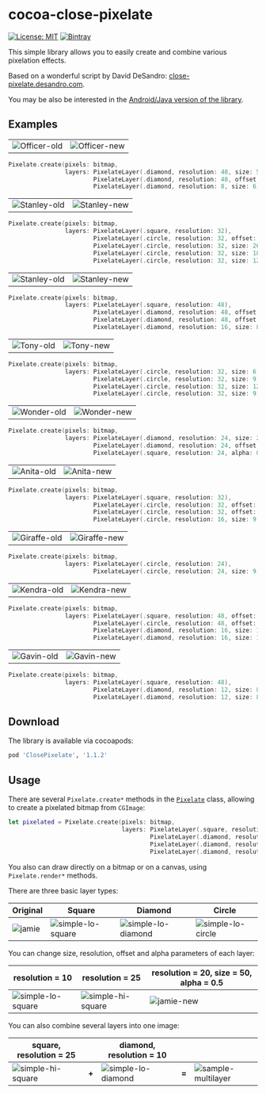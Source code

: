 # cocoa-close-pixelate

[![License: MIT](https://img.shields.io/badge/License-MIT-5BA7E9.svg)](https://opensource.org/licenses/MIT) [![Bintray](https://img.shields.io/cocoapods/v/ClosePixelate.svg)]()

This simple library allows you to easily create and combine various pixelation effects.

Based on a wonderful script by David DeSandro: [close-pixelate.desandro.com](http://close-pixelate.desandro.com).

You may be also be interested in the [Android/Java version of the library](https://github.com/bmaslakov/android-close-pixelate/tree/master/ClosePixelate).

## Examples

|                                                  |                                                  |
|--------------------------------------------------|--------------------------------------------------|
| ![Officer-old](https://raw.githubusercontent.com/bmaslakov/android-close-pixelate/master/screenshots/officer.jpg?raw=true) | ![Officer-new](https://raw.githubusercontent.com/bmaslakov/android-close-pixelate/master/screenshots/officer.png?raw=true) |

```swift
Pixelate.create(pixels: bitmap,
                layers: PixelateLayer(.diamond, resolution: 48, size: 50),
                        PixelateLayer(.diamond, resolution: 48, offset: 24),
                        PixelateLayer(.diamond, resolution: 8, size: 6))
```

|                                                  |                                                  |
|--------------------------------------------------|--------------------------------------------------|
| ![Stanley-old](https://raw.githubusercontent.com/bmaslakov/android-close-pixelate/master/screenshots/stanley.jpg?raw=true) | ![Stanley-new](https://raw.githubusercontent.com/bmaslakov/android-close-pixelate/master/screenshots/stanley.png?raw=true) |

```swift
Pixelate.create(pixels: bitmap,
                layers: PixelateLayer(.square, resolution: 32),
                        PixelateLayer(.circle, resolution: 32, offset: 15),
                        PixelateLayer(.circle, resolution: 32, size: 26, offset: 13),
                        PixelateLayer(.circle, resolution: 32, size: 18, offset: 10),
                        PixelateLayer(.circle, resolution: 32, size: 12, offset: 8))
```

|                                                           |                                                           |
|-----------------------------------------------------------|-----------------------------------------------------------|
| ![Stanley-old](https://raw.githubusercontent.com/bmaslakov/android-close-pixelate/master/screenshots/take-my-portrait.jpg?raw=true) | ![Stanley-new](https://raw.githubusercontent.com/bmaslakov/android-close-pixelate/master/screenshots/take-my-portrait.png?raw=true) |

```swift
Pixelate.create(pixels: bitmap,
                layers: PixelateLayer(.square, resolution: 48),
                        PixelateLayer(.diamond, resolution: 48, offset: 12, alpha: 0.5),
                        PixelateLayer(.diamond, resolution: 48, offset: 36, alpha: 0.5),
                        PixelateLayer(.diamond, resolution: 16, size: 8, offset: 4))
```

|                                            |                                            |
|--------------------------------------------|--------------------------------------------|
| ![Tony-old](https://raw.githubusercontent.com/bmaslakov/android-close-pixelate/master/screenshots/tony.jpg?raw=true) | ![Tony-new](https://raw.githubusercontent.com/bmaslakov/android-close-pixelate/master/screenshots/tony.png?raw=true) |

```swift
Pixelate.create(pixels: bitmap,
                layers: PixelateLayer(.circle, resolution: 32, size: 6, offset: 8),
                        PixelateLayer(.circle, resolution: 32, size: 9, offset: 8),
                        PixelateLayer(.circle, resolution: 32, size: 12, offset: 24),
                        PixelateLayer(.circle, resolution: 32, size: 9, offset: 0))
```

|                                                |                                                |
|------------------------------------------------|------------------------------------------------|
| ![Wonder-old](https://raw.githubusercontent.com/bmaslakov/android-close-pixelate/master/screenshots/wonder.jpg?raw=true) | ![Wonder-new](https://raw.githubusercontent.com/bmaslakov/android-close-pixelate/master/screenshots/wonder.png?raw=true) |

```swift
Pixelate.create(pixels: bitmap,
                layers: PixelateLayer(.diamond, resolution: 24, size: 25),
                        PixelateLayer(.diamond, resolution: 24, offset: 12),
                        PixelateLayer(.square, resolution: 24, alpha: 0.6))
```

|                                              |                                              |
|----------------------------------------------|----------------------------------------------|
| ![Anita-old](https://raw.githubusercontent.com/bmaslakov/android-close-pixelate/master/screenshots/anita.jpg?raw=true) | ![Anita-new](https://raw.githubusercontent.com/bmaslakov/android-close-pixelate/master/screenshots/anita.png?raw=true) |

```swift
Pixelate.create(pixels: bitmap,
                layers: PixelateLayer(.square, resolution: 32),
                        PixelateLayer(.circle, resolution: 32, offset: 16),
                        PixelateLayer(.circle, resolution: 32, offset: 0, alpha: 0.5),
                        PixelateLayer(.circle, resolution: 16, size: 9, offset: 0, alpha: 0.5))
```

|                                                  |                                                  |
|--------------------------------------------------|--------------------------------------------------|
| ![Giraffe-old](https://raw.githubusercontent.com/bmaslakov/android-close-pixelate/master/screenshots/giraffe.jpg?raw=true) | ![Giraffe-new](https://raw.githubusercontent.com/bmaslakov/android-close-pixelate/master/screenshots/giraffe.png?raw=true) |

```swift
Pixelate.create(pixels: bitmap,
                layers: PixelateLayer(.circle, resolution: 24),
                        PixelateLayer(.circle, resolution: 24, size: 9, offset: 12))
```

|                                                |                                                |
|------------------------------------------------|------------------------------------------------|
| ![Kendra-old](https://raw.githubusercontent.com/bmaslakov/android-close-pixelate/master/screenshots/kendra.jpg?raw=true) | ![Kendra-new](https://raw.githubusercontent.com/bmaslakov/android-close-pixelate/master/screenshots/kendra.png?raw=true) |

```swift
Pixelate.create(pixels: bitmap,
                layers: PixelateLayer(.square, resolution: 48, offset: 12),
                        PixelateLayer(.circle, resolution: 48, offset: 0),
                        PixelateLayer(.diamond, resolution: 16, size: 15, offset: 0, alpha: 0.6),
                        PixelateLayer(.diamond, resolution: 16, size: 15, offset: 8, alpha: 0.6))
```

|                                              |                                              |
|----------------------------------------------|----------------------------------------------|
| ![Gavin-old](https://raw.githubusercontent.com/bmaslakov/android-close-pixelate/master/screenshots/gavin.jpg?raw=true) | ![Gavin-new](https://raw.githubusercontent.com/bmaslakov/android-close-pixelate/master/screenshots/gavin.png?raw=true) |

```swift
Pixelate.create(pixels: bitmap,
                layers: PixelateLayer(.square, resolution: 48),
                        PixelateLayer(.diamond, resolution: 12, size: 8),
                        PixelateLayer(.diamond, resolution: 12, size: 8, offset: 6))
```

## Download

The library is available via cocoapods:

```ruby
pod 'ClosePixelate', '1.1.2'
```

## Usage

There are several `Pixelate.create*` methods in the
[`Pixelate`](ClosePixelate/ClosePixelate/Pixelate.swift)
class, allowing to create a pixelated bitmap from `CGImage`:

```swift
let pixelated = Pixelate.create(pixels: bitmap,
                                layers: PixelateLayer(.square, resolution: 48),
                                        PixelateLayer(.diamond, resolution: 48, offset: 12, alpha: 0.5),
                                        PixelateLayer(.diamond, resolution: 48, offset: 36, alpha: 0.5),
                                        PixelateLayer(.diamond, resolution: 16, size: 8, offset: 4))
```

You also can draw directly on a bitmap or on a canvas, using `Pixelate.render*` methods.

There are three basic layer types:

| Original                                 | Square                                                         | Diamond                                                          | Circle                                                         |
|------------------------------------------|----------------------------------------------------------------|------------------------------------------------------------------|----------------------------------------------------------------|
| ![jamie](https://raw.githubusercontent.com/bmaslakov/android-close-pixelate/master/screenshots/jamie.jpg?raw=true) | ![simple-lo-square](https://raw.githubusercontent.com/bmaslakov/android-close-pixelate/master/screenshots/simple-lo-square.png?raw=true) | ![simple-lo-diamond](https://raw.githubusercontent.com/bmaslakov/android-close-pixelate/master/screenshots/simple-lo-diamond.png?raw=true) | ![simple-lo-circle](https://raw.githubusercontent.com/bmaslakov/android-close-pixelate/master/screenshots/simple-lo-circle.png?raw=true) |

You can change size, resolution, offset and alpha parameters of each layer:

| resolution = 10                                                | resolution = 25                                                | resolution = 20, size = 50, alpha = 0.5          |
|----------------------------------------------------------------|----------------------------------------------------------------|--------------------------------------------------|
| ![simple-lo-square](https://raw.githubusercontent.com/bmaslakov/android-close-pixelate/master/screenshots/simple-lo-square.png?raw=true) | ![simple-hi-square](https://raw.githubusercontent.com/bmaslakov/android-close-pixelate/master/screenshots/simple-hi-square.png?raw=true) | ![jamie-new](https://raw.githubusercontent.com/bmaslakov/android-close-pixelate/master/screenshots/jamie-new.png?raw=true) |

You can also combine several layers into one image:

| square, resolution = 25                                        |       | diamond, resolution = 10                                         |       |                                                                  |
|----------------------------------------------------------------|-------|------------------------------------------------------------------|-------|------------------------------------------------------------------|
| ![simple-hi-square](https://raw.githubusercontent.com/bmaslakov/android-close-pixelate/master/screenshots/simple-hi-square.png?raw=true) | **+** | ![simple-lo-diamond](https://raw.githubusercontent.com/bmaslakov/android-close-pixelate/master/screenshots/simple-lo-diamond.png?raw=true) | **=** | ![sample-multilayer](https://raw.githubusercontent.com/bmaslakov/android-close-pixelate/master/screenshots/sample-multilayer.png?raw=true) |

